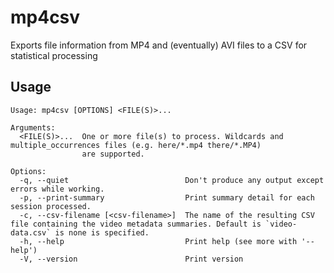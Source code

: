 # mp4csv

Exports file information from MP4 and (eventually) AVI files to a CSV for statistical processing

## Usage

```ignore
Usage: mp4csv [OPTIONS] <FILE(S)>...

Arguments:
  <FILE(S)>...  One or more file(s) to process. Wildcards and multiple_occurrences files (e.g. here/*.mp4 there/*.MP4)
                are supported.

Options:
  -q, --quiet                          Don't produce any output except errors while working.
  -p, --print-summary                  Print summary detail for each session processed.
  -c, --csv-filename [<csv-filename>]  The name of the resulting CSV file containing the video metadata summaries. Default is `video-data.csv` is none is specified.
  -h, --help                           Print help (see more with '--help')
  -V, --version                        Print version
```
